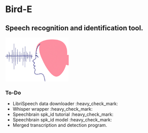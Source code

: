 
<h1>Bird-E</h1>
<h2> Speech recognition and identification tool. </h2>
<img src="birde_logo.png" alt="drawing" width="200"/>

<h3>To-Do</h3>
<ul>
    <li>
        LibriSpeech data downloader :heavy_check_mark:
    </li>
    <li>
        Whisper wrapper :heavy_check_mark:
    </li>
    <li>
        Speechbrain spk_id tutorial :heavy_check_mark:
    </li>
    <li>
        Speechbrain spk_id model :heavy_check_mark:
    </li>
    <li>
        Merged transcription and detection program.
    </li>
</ul>